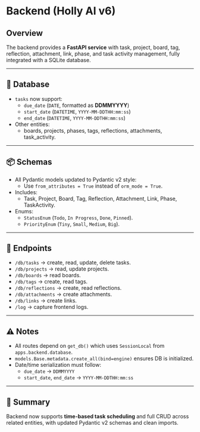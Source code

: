 # Backend (Holly AI v6)

## Overview
The backend provides a **FastAPI service** with task, project, board, tag, reflection, attachment, link, phase, and task activity management, fully integrated with a SQLite database.

---

## 🔧 Database
- `tasks` now support:
  - `due_date` (`DATE`, formatted as **DDMMYYYY**)
  - `start_date` (`DATETIME`, `YYYY-MM-DDTHH:mm:ss`)
  - `end_date` (`DATETIME`, `YYYY-MM-DDTHH:mm:ss`)
- Other entities:
  - boards, projects, phases, tags, reflections, attachments, task_activity.

---

## 📦 Schemas
- All Pydantic models updated to Pydantic v2 style:
  - Use `from_attributes = True` instead of `orm_mode = True`.
- Includes:
  - Task, Project, Board, Tag, Reflection, Attachment, Link, Phase, TaskActivity.
- Enums:
  - `StatusEnum` (`Todo`, `In Progress`, `Done`, `Pinned`).
  - `PriorityEnum` (`Tiny`, `Small`, `Medium`, `Big`).

---

## 🔌 Endpoints
- `/db/tasks` → create, read, update, delete tasks.
- `/db/projects` → read, update projects.
- `/db/boards` → read boards.
- `/db/tags` → create, read tags.
- `/db/reflections` → create, read reflections.
- `/db/attachments` → create attachments.
- `/db/links` → create links.
- `/log` → capture frontend logs.

---

## ⚠️ Notes
- All routes depend on `get_db()` which uses `SessionLocal` from `apps.backend.database`.
- `models.Base.metadata.create_all(bind=engine)` ensures DB is initialized.
- Date/time serialization must follow:
  - `due_date` → `DDMMYYYY`
  - `start_date`, `end_date` → `YYYY-MM-DDTHH:mm:ss`

---

## 📝 Summary
Backend now supports **time-based task scheduling** and full CRUD across related entities, with updated Pydantic v2 schemas and clean imports.